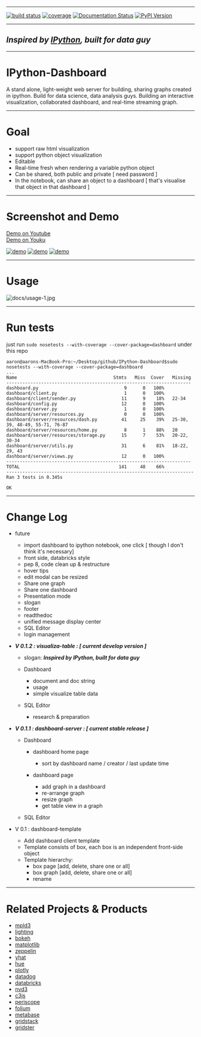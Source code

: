 -----

[![build status](https://api.travis-ci.org/litaotao/IPython-Dashboard.svg?branch=v-0.2-dashboard-server)](https://travis-ci.org/litaotao/IPython-Dashboard)  [![coverage](https://coveralls.io/repos/litaotao/IPython-Dashboard/badge.svg?branch=v-0.2-dashboard-server&service=github)](https://coveralls.io/r/litaotao/IPython-Dashboard)  [![Documentation Status](https://readthedocs.org/projects/ipython-dashboard/badge/?version=latest)](http://ipython-dashboard.readthedocs.org/en/latest/?badge=latest)   [![PyPI Version](http://img.shields.io/pypi/v/IPython-Dashboard.svg)](https://pypi.python.org/pypi/IPython-Dashboard)


-----

## ***Inspired by [IPython](http://ipython.org/), built for data guy***

-----

# IPython-Dashboard
A stand alone, light-weight web server for building, sharing graphs created in ipython. Build for data science, data analysis guys. Building an interactive visualization, collaborated dashboard, and real-time streaming graph.

-----

# Goal

- support raw html visualization
- support python object visualization
- Editable
- Real-time fresh when rendering a variable python object
- Can be shared, both public and private [ need password ]
- In the notebook, can share an object to a dashboard [ that's visualise that object in that dashboard ]

-----

# Screenshot and Demo

[Demo on Youtube](https://youtu.be/Xv0UjKVEttA)     
[Demo on Youku](http://v.youku.com/v_show/id_XMTM3MTc5MTAwMA)

[![demo](docs/template-screenshot-1.jpg)](https://youtu.be/Xv0UjKVEttA)
[![demo](docs/template-screenshot-2.jpg)](https://youtu.be/Xv0UjKVEttA)
[![demo](docs/template-screenshot-3.jpg)](https://youtu.be/Xv0UjKVEttA)

-----


# Usage
![docs/usage-1.jpg](docs/usage-1.jpg)

-----


# Run tests

just run `sudo nosetests --with-coverage --cover-package=dashboard` under this repo

```
aaron@aarons-MacBook-Pro:~/Desktop/github/IPython-Dashboard$sudo nosetests --with-coverage --cover-package=dashboard
...
Name                                    Stmts   Miss  Cover   Missing
---------------------------------------------------------------------
dashboard.py                                9      0   100%
dashboard/client.py                         1      0   100%
dashboard/client/sender.py                 11      9    18%   22-34
dashboard/config.py                        12      0   100%
dashboard/server.py                         1      0   100%
dashboard/server/resources.py               0      0   100%
dashboard/server/resources/dash.py         41     25    39%   25-30, 39, 48-49, 55-71, 76-87
dashboard/server/resources/home.py          8      1    88%   20
dashboard/server/resources/storage.py      15      7    53%   20-22, 30-34
dashboard/server/utils.py                  31      6    81%   18-22, 29, 43
dashboard/server/views.py                  12      0   100%
---------------------------------------------------------------------
TOTAL                                     141     48    66%
----------------------------------------------------------------------
Ran 3 tests in 0.345s

OK
```

-----

# Change Log



- future
    + import dashboard to ipython notebook, one click [ though I don't think it's necessary]
    + front side, databricks style
    + pep 8, code clean up & restructure
    + hover tips
    + edit modal can be resized
    + Share one graph
    + Share one dashboard
    + Presentation mode
    + slogan
    + footer
    + readthedoc
    + unified message display center
    + SQL Editor
    + login management




- ***V 0.1.2 : visualiza-table : [ current develop version ]***
    - slogan: ***Inspired by IPython, built for data guy***

    - Dashboard
        + document and doc string
        + usage
        + simple visualize table data

    - SQL Editor
        + research & preparation


- ***V 0.1.1 : dashboard-server : [ current stable release ]***  
    - Dashboard
        - dashboard home page
            + sort by dashboard name / creator / last update time

        - dashboard page
            + add graph in a dashboard
            + re-arrange graph
            + resize graph
            + get table view in a graph

    - SQL Editor



- V 0.1 : dashboard-template
    + Add dashboard client template
    + Template consists of box, each box is an independent front-side object
    + Template hierarchy:
        + box page [add, delete, share one or all]
        + box graph [add, delete, share one or all]
        + rename

-----


# Related Projects & Products

- [mpld3](https://github.com/jakevdp/mpld3)
- [lighting](http://lightning-viz.org/)
- [bokeh](http://bokeh.pydata.org/en/latest/)
- [matplotlib](http://matplotlib.org)
- [zeppelin](https://github.com/apache/incubator-zeppelin)
- [yhat](https://github.com/yhat/rodeo)
- [hue](https://github.com/cloudera/hue)
- [plotly](https://github.com/plotly/dashboards)
- [datadog](https://www.datadoghq.com)
- [databricks](https://databricks.com/)
- [nvd3](http://nvd3.org/)
- [c3js](http://c3js.org/)
- [periscope](http://periscope.io)
- [folium](https://github.com/python-visualization/folium)
- [metabase](http://www.metabase.com/)
- [gridstack](https://github.com/troolee/gridstack.js)
- [gridster](http://gridster.net/)
